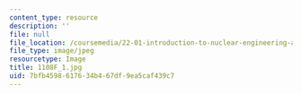 ```yaml
---
content_type: resource
description: ''
file: null
file_location: /coursemedia/22-01-introduction-to-nuclear-engineering-and-ionizing-radiation-fall-2016/7bfb4598617634b467df9ea5caf439c7_1108F_1.jpg
file_type: image/jpeg
resourcetype: Image
title: 1108F_1.jpg
uid: 7bfb4598-6176-34b4-67df-9ea5caf439c7
---
```

